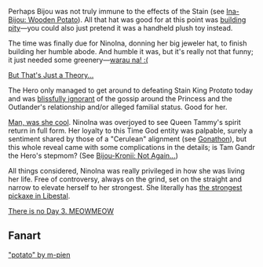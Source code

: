 <!-- title: NinoIna -->
<!-- status: Alive -->

Perhaps Bijou was not truly immune to the effects of the Stain (see [Ina-Bijou: Wooden Potato](#edge:bijou-ina)). All that hat was good for at this point was [building pity](https://youtu.be/l9HKSDG50HM?t=4659s)—you could also just pretend it was a handheld plush toy instead.

The time was finally due for NinoIna, donning her big jeweler hat, to finish building her humble abode. And humble it was, but it's really not that funny; it just needed some greenery—[warau na! :(](https://youtu.be/l9HKSDG50HM?t=4659s)

[But That's Just a Theory...](#embed:https://youtu.be/l9HKSDG50HM?t=6292s)

The Hero only managed to get around to defeating Stain King Pro*tato* today and was [blissfully ignorant](https://youtu.be/l9HKSDG50HM?t=7182s) of the gossip around the Princess and the Outlander's relationship and/or alleged familial status. Good for her.

[Man, was she cool](https://youtu.be/qV7dgz75tVo). NinoIna was overjoyed to see Queen Tammy's spirit return in full form. Her loyalty to this Time God entity was palpable, surely a sentiment shared by those of a "Cerulean" alignment (see [Gonathon](#node:gigi)), but this whole reveal came with some complications in the details; is Tam Gandr the Hero's stepmom? (See [Bijou-Kronii: Not Again...](#edge:bijou-kronii))

All things considered, NinoIna was really privileged in how she was living her life. Free of controversy, always on the grind, set on the straight and narrow to elevate herself to her strongest. She literally has [the strongest pickaxe in Libestal](https://youtu.be/l9HKSDG50HM?t=15902s).

[There is no Day 3. MEOWMEOW](#embed:https://youtu.be/l9HKSDG50HM?t=16400s)

## Fanart

["potato" by m-pien](https://x.com/mpien6/status/1920134834791600586)